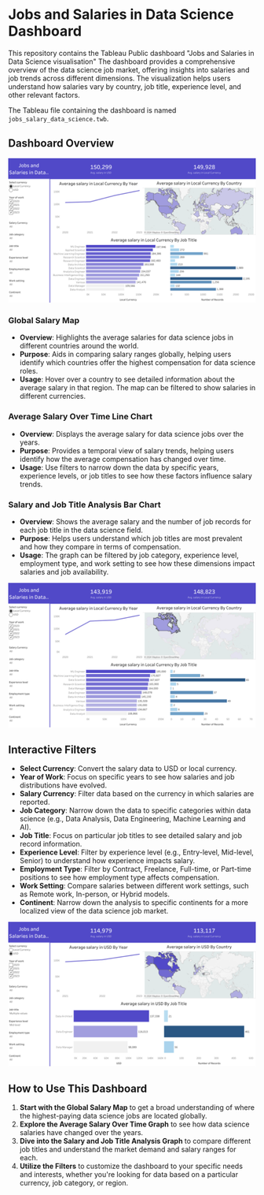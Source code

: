 # Jobs and Salaries in Data Science Dashboard

This repository contains the Tableau Public dashboard "Jobs and Salaries in Data Science visualisation" The dashboard provides a comprehensive overview of the data science job market, offering insights into salaries and job trends across different dimensions. The visualization helps users understand how salaries vary by country, job title, experience level, and other relevant factors.

The Tableau file containing the dashboard is named `jobs_salary_data_science.twb`.

## Dashboard Overview

![Main View](photos/main_view.png)

### Global Salary Map
- **Overview**: Highlights the average salaries for data science jobs in different countries around the world.
- **Purpose**: Aids in comparing salary ranges globally, helping users identify which countries offer the highest compensation for data science roles.
- **Usage**: Hover over a country to see detailed information about the average salary in that region. The map can be filtered to show salaries in different currencies.

### Average Salary Over Time Line Chart
- **Overview**: Displays the average salary for data science jobs over the years.
- **Purpose**: Provides a temporal view of salary trends, helping users identify how the average compensation has changed over time.
- **Usage**: Use filters to narrow down the data by specific years, experience levels, or job titles to see how these factors influence salary trends.

### Salary and Job Title Analysis Bar Chart
- **Overview**: Shows the average salary and the number of job records for each job title in the data science field.
- **Purpose**: Helps users understand which job titles are most prevalent and how they compare in terms of compensation.
- **Usage**: The graph can be filtered by job category, experience level, employment type, and work setting to see how these dimensions impact salaries and job availability.

![View with Selected Country](photos/selected_country.png)

## Interactive Filters
- **Select Currency**: Convert the salary data to USD or local currency.
- **Year of Work**: Focus on specific years to see how salaries and job distributions have evolved.
- **Salary Currency**: Filter data based on the currency in which salaries are reported.
- **Job Category**: Narrow down the data to specific categories within data science (e.g., Data Analysis, Data Engineering, Machine Learning and AI).
- **Job Title**: Focus on particular job titles to see detailed salary and job record information.
- **Experience Level**: Filter by experience level (e.g., Entry-level, Mid-level, Senior) to understand how experience impacts salary.
- **Employment Type**: Filter by Contract, Freelance, Full-time, or Part-time positions to see how employment type affects compensation.
- **Work Setting**: Compare salaries between different work settings, such as Remote work, In-person, or Hybrid models.
- **Continent**: Narrow down the analysis to specific continents for a more localized view of the data science job market.

![View with Applied Filters](photos/applied_filters.png)

## How to Use This Dashboard
1. **Start with the Global Salary Map** to get a broad understanding of where the highest-paying data science jobs are located globally.
2. **Explore the Average Salary Over Time Graph** to see how data science salaries have changed over the years.
3. **Dive into the Salary and Job Title Analysis Graph** to compare different job titles and understand the market demand and salary ranges for each.
4. **Utilize the Filters** to customize the dashboard to your specific needs and interests, whether you're looking for data based on a particular currency, job category, or region.
